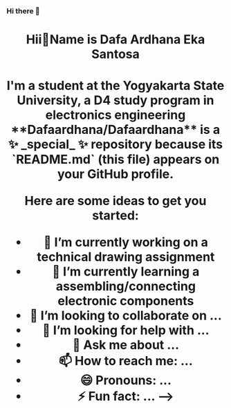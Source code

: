 ### Hi there 👋
<h1 align="center">Hii👋Name is Dafa Ardhana Eka Santosa 
<h1 align="center">I'm a student at the Yogyakarta State University, a D4 study program in electronics engineering
**Dafaardhana/Dafaardhana** is a ✨ _special_ ✨ repository because its `README.md` (this file) appears on your GitHub profile.

Here are some ideas to get you started:

- 🔭 I’m currently working on a technical drawing assignment
- 🌱 I’m currently learning a assembling/connecting electronic components
- 👯 I’m looking to collaborate on ...
- 🤔 I’m looking for help with ...
- 💬 Ask me about ...
- 📫 How to reach me: ...
- 😄 Pronouns: ...
- ⚡ Fun fact: ...
-->
